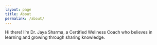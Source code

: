 ```yaml
---
layout: page
title: About
permalink: /about/
---
```

Hi there! I’m Dr. Jaya Sharma, a Certified Wellness Coach who believes in learning and growing through sharing knowledge.
